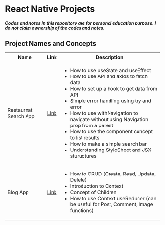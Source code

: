<h1> React Native Projects </h1>
<h4>
	<i>Codes and notes in this repository are for personal education purpose. I do not claim ownership of the codes and notes.</i>
</h4>
<h2> Project Names and Concepts </h2>
<table>
	<tbody>
		<tr>
			<th>Name</th>
			<th align="center">
				Link
			</th>
			<th align="center">Description</th>
		</tr>
		<tr>
			<td>Restaurnat Search App</td>
			<td align="center">
				<a href="https://github.com/jinmountain/react-native-projects/tree/main/food">Link</a>
			</td>
			<td align="left">
				<ul>
					<li>How to use useState and useEffect</li>
					<li>How to use API and axios to fetch data</li>
					<li>How to set up a hook to get data from API</li>
					<li>Simple error handling using try and error</li>
					<li>How to use withNavigation to navigate without using Navigation prop from a parent</li>
					<li>How to use the component concept to list results</li>
					<li>How to make a simple search bar</li>
					<li>Understanding StyleSheet and JSX stuructures</li>
				</ul>
			</td>
		</tr>
		<tr>
			<td>Blog App</td>
			<td align="center">
				<a href="">Link</a>
			</td>
			<td align="left">
				<ul>
					<li>How to CRUD (Create, Read, Update, Delete)</li>
					<li>Introduction to Context</li>
					<li>Concept of Children</li>
					<li>How to use Context useReducer (can be useful for Post, Comment, Image functions)</li>
				</ul>
			</td>
		</tr>
	</tbody>
</table>